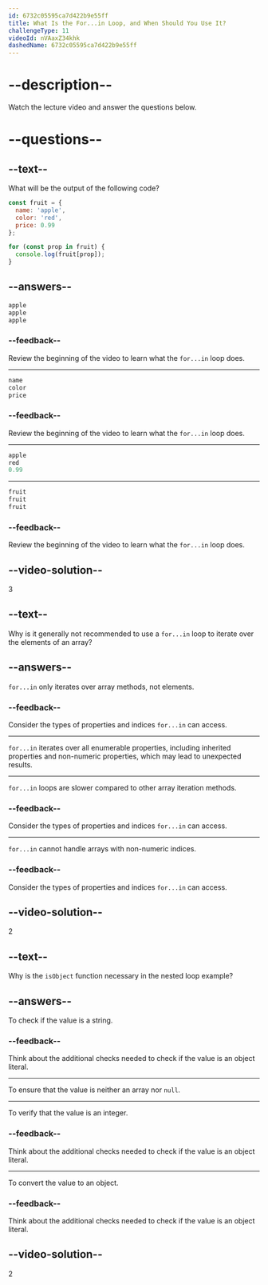 ```yaml
---
id: 6732c05595ca7d422b9e55ff
title: What Is the For...in Loop, and When Should You Use It?
challengeType: 11
videoId: nVAaxZ34khk
dashedName: 6732c05595ca7d422b9e55ff
---
```


# --description--

Watch the lecture video and answer the questions below.

# --questions--

## --text--

What will be the output of the following code?

```js
const fruit = {
  name: 'apple',
  color: 'red',
  price: 0.99
};

for (const prop in fruit) {
  console.log(fruit[prop]);
}
```

## --answers--

```js
apple
apple
apple
```

### --feedback--

Review the beginning of the video to learn what the `for...in` loop does.

---

```js
name
color
price
```

### --feedback--

Review the beginning of the video to learn what the `for...in` loop does.

---

```js
apple
red
0.99
```

---

```js
fruit
fruit
fruit
```

### --feedback--

Review the beginning of the video to learn what the `for...in` loop does.

## --video-solution--

3

## --text--

Why is it generally not recommended to use a `for...in` loop to iterate over the elements of an array?

## --answers--

`for...in` only iterates over array methods, not elements.

### --feedback--

Consider the types of properties and indices `for...in` can access.

---

`for...in` iterates over all enumerable properties, including inherited properties and non-numeric properties, which may lead to unexpected results.

---

`for...in` loops are slower compared to other array iteration methods.

### --feedback--

Consider the types of properties and indices `for...in` can access.

---

`for...in` cannot handle arrays with non-numeric indices.

### --feedback--

Consider the types of properties and indices `for...in` can access.

## --video-solution--

2

## --text--

Why is the `isObject` function necessary in the nested loop example?

## --answers--

To check if the value is a string.

### --feedback--

Think about the additional checks needed to check if the value is an object literal.

---

To ensure that the value is neither an array nor `null`.

---

To verify that the value is an integer.

### --feedback--

Think about the additional checks needed to check if the value is an object literal.

---

To convert the value to an object.

### --feedback--

Think about the additional checks needed to check if the value is an object literal.

## --video-solution--

2
